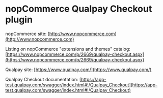 ﻿nopCommerce Qualpay Checkout plugin
===========

nopCommerce site: [http://www.nopcommerce.com](http://www.nopcommerce.com)

Listing on nopCommerce "extensions and themes" catalog: [https://www.nopcommerce.com/p/2669/qualpay-checkout.aspx](https://www.nopcommerce.com/p/2669/qualpay-checkout.aspx)

Qualpay site: [https://www.qualpay.com/](https://www.qualpay.com/)

Qualpay Checkout documentation: [https://app-test.qualpay.com/swagger/index.html#!/Qualpay_Checkout](https://app-test.qualpay.com/swagger/index.html#!/Qualpay_Checkout)
